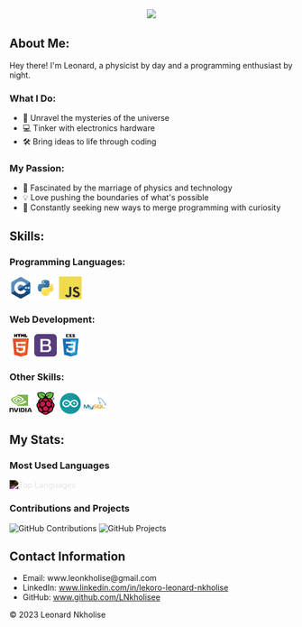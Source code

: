 <!DOCTYPE html>
<html lang="en">
<head>
  <meta charset="UTF-8">
  <meta name="viewport" content="width=device-width, initial-scale=1.0">
  <!-- Bootstrap CSS -->
  <link rel="stylesheet" href="https://maxcdn.bootstrapcdn.com/bootstrap/4.5.2/css/bootstrap.min.css">
  <!-- Custom CSS -->
</head>
<body>

<!-- Profile Header -->
<div id="header" align="center">
  <img src="https://gifdb.com/images/high/animated-chock-coding-c78f6elj32sfoi8q.gif" width="600"/>
</div>

<!-- Profile Summary -->
<section class="profile-section">
  <div class="container">
    <h2>About Me: </h2>
    <p>
      Hey there! I'm Leonard, a physicist by day and a programming enthusiast by night.

### What I Do:
- 🌌 Unravel the mysteries of the universe
- 💻 Tinker with electronics hardware
- 🛠️ Bring ideas to life through coding

### My Passion:
- 🚀 Fascinated by the marriage of physics and technology
- 💡 Love pushing the boundaries of what's possible
- 🌟 Constantly seeking new ways to merge programming with curiosity

</p>
  </div>
</section>

<!-- Skills -->
<section class="profile-section bg-light">
  <div class="container">
    <h2>Skills: </h2>
    <p>

### Programming Languages:
<img src="https://github.com/github/explore/blob/main/topics/cpp/cpp.png?raw=true" width="40" height="40">
<img src="https://github.com/github/explore/blob/main/topics/python/python.png?raw=true" width="40" height="40">
<img src="https://github.com/github/explore/blob/main/topics/javascript/javascript.png?raw=true" width="40" height="40">

### Web Development:
<img src="https://github.com/github/explore/blob/main/topics/html/html.png?raw=true" width="40" height="40">
<img src="https://github.com/github/explore/blob/main/topics/bootstrap/bootstrap.png?raw=true" width="40" height="40">
<img src="https://github.com/github/explore/blob/main/topics/css/css.png?raw=true" width="40" height="40">

### Other Skills:
<img src="https://github.com/github/explore/blob/main/topics/nvidia/nvidia.png?raw=true" width="40" height="40">
<img src="https://github.com/github/explore/blob/main/topics/raspberry-pi/raspberry-pi.png?raw=true" width="40" height="40">
<img src="https://github.com/github/explore/blob/main/topics/arduino/arduino.png?raw=true" width="40" height="40">
<img src="https://github.com/devicons/devicon/blob/master/icons/mysql/mysql-original-wordmark.svg" title="MySQL"  alt="MySQL" width="40" height="40"/>




</p>
  </div>
</section>

<!--Stats -->
<section class="profile-section bg-light">
  <div class="container">
    <h2>My Stats: </h2>
    <p>

### Most Used Languages

<img src="https://github-readme-stats.vercel.app/api/top-langs/?username=LNkholise&layout=compact&theme=dark" alt="Top Languages" style="filter: invert(100%);">

### Contributions and Projects

![GitHub Contributions](https://github-readme-streak-stats.herokuapp.com/?user=LNkholise&theme=dark)
![GitHub Projects](https://github-readme-stats.vercel.app/api?username=LNkholise&show_icons=true&count_private=true&theme=dark)

</p>
  </div>
</section>

<!-- Contact Information -->
<section class="profile-section">
  <div class="container">
    <h2>Contact Information</h2>
    <ul>
      <li>Email: www.leonkholise@gmail.com</li>
      <li>LinkedIn: <a href="#">www.linkedin.com/in/lekoro-leonard-nkholise</a></li>
      <li>GitHub: <a href="#">www.github.com/LNkholisee</a></li>
    </ul>
  </div>
</section>

<!-- Footer -->
<footer class="text-center bg-dark text-light py-4">
  <p>&copy; 2023 Leonard Nkholise</p>
</footer>
</body>
</html>

